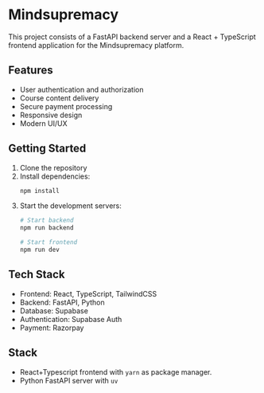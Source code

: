 # Mindsupremacy

This project consists of a FastAPI backend server and a React + TypeScript frontend application for the Mindsupremacy platform.

## Features

- User authentication and authorization
- Course content delivery
- Secure payment processing
- Responsive design
- Modern UI/UX

## Getting Started

1. Clone the repository
2. Install dependencies:
   ```bash
   npm install
   ```
3. Start the development servers:
   ```bash
   # Start backend
   npm run backend
   
   # Start frontend
   npm run dev
   ```

## Tech Stack

- Frontend: React, TypeScript, TailwindCSS
- Backend: FastAPI, Python
- Database: Supabase
- Authentication: Supabase Auth
- Payment: Razorpay

## Stack

- React+Typescript frontend with `yarn` as package manager.
- Python FastAPI server with `uv`
